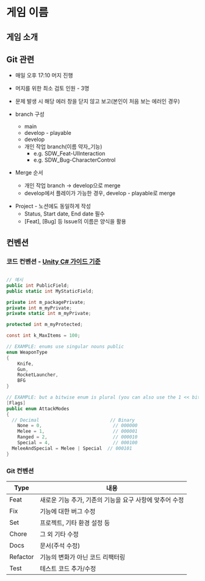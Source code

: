 # 게임 이름

## 게임 소개

## Git 관련

- 매일 오후 17:10 머지 진행

- 머지를 위한 최소 검토 인원 - 3명

- 문제 발생 시 해당 에러 창을 닫지 않고 보고(본인이 처음 보는 에러인 경우)

- branch 구성

  - main
  - develop - playable
  - develop
  - 개인 작업 branch(이름 약자\_기능)
    - e.g. SDW_Feat-UIInteraction
    - e.g. SDW_Bug-CharacterControl

- Merge 순서
  - 개인 작업 branch -> develop으로 merge
  - develop에서 플레이가 가능한 경우, develop - playable로 merge

* Project - 노션에도 동일하게 작성
  - Status, Start date, End date 필수
  - [Feat], [Bug] 등 Issue의 이름은 양식을 활용

## 컨벤션

### 코드 컨벤션 - [Unity C# 가이드 기준](https://unity.com/kr/resources/c-sharp-style-guide-unity-6)

```cs

// 예시
public int PublicField;
public static int MyStaticField;

private int m_packagePrivate;
private int m_myPrivate;
private static int m_myPrivate;

protected int m_myProtected;

const int k_MaxItems = 100;

// EXAMPLE: enums use singular nouns public
enum WeaponType
{
    Knife,
    Gun,
    RocketLauncher,
    BFG
}

// EXAMPLE: but a bitwise enum is plural (you can also use the 1 << bitnum style)
[Flags]
public enum AttackModes
{
  // Decimal                          // Binary
	None = 0,                          // 000000
	Melee = 1,                         // 000001
	Ranged = 2,                        // 000010
	Special = 4,                       // 000100
  MeleeAndSpecial = Melee | Special  // 000101
}

```

### Git 컨벤션

| Type     | 내용                                                    |
| -------- | ------------------------------------------------------- |
| Feat     | 새로운 기능 추가, 기존의 기능을 요구 사항에 맞추어 수정 |
| Fix      | 기능에 대한 버그 수정                                   |
| Set      | 프로젝트, 기타 환경 설정 등                             |
| Chore    | 그 외 기타 수정                                         |
| Docs     | 문서(주석 수정)                                         |
| Refactor | 기능의 변화가 아닌 코드 리팩터링                        |
| Test     | 테스트 코드 추가/수정                                   |
